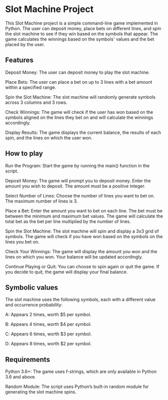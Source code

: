 
#  Slot Machine Project 

This Slot Machine project is a simple command-line game implemented in Python. The user can deposit money, place bets on different lines, and spin the slot machine to see if they win based on the symbols that appear. The game calculates the winnings based on the symbols' values and the bet placed by the user.


## Features

Deposit Money: The user can deposit money to play the slot machine.

Place Bets: The user can place a bet on up to 3 lines with a bet amount within a specified range.

Spin the Slot Machine: The slot machine will randomly generate symbols across 3 columns and 3 rows.

Check Winnings: The game will check if the user has won based on the symbols aligned on the lines they bet on and will calculate the winnings accordingly.

Display Results: The game displays the current balance, the results of each spin, and the lines on which the user won.



## How to play


Run the Program: Start the game by running the main() function in the script.

Deposit Money: The game will prompt you to deposit money. Enter the amount you wish to deposit. The amount must be a positive integer. 

Select Number of Lines: Choose the number of lines you want to bet on. The maximum number of lines is 3.

Place a Bet: Enter the amount you want to bet on each line. The bet must be between the minimum and maximum bet values. The game will calculate the total bet as the bet per line multiplied by the number of lines.

Spin the Slot Machine: The slot machine will spin and display a 3x3 grid of symbols. The game will check if you have won based on the symbols on the lines you bet on.

Check Your Winnings: The game will display the amount you won and the lines on which you won. Your balance will be updated accordingly.

Continue Playing or Quit: You can choose to spin again or quit the game. If you decide to quit, the game will display your final balance.


## Symbolic values

The slot machine uses the following symbols, each with a different value and occurrence probability:

A: Appears 2 times, worth $5 per symbol.

B: Appears 4 times, worth $4 per symbol.

C: Appears 6 times, worth $3 per symbol.

D: Appears 8 times, worth $2 per symbol.


## Requirements


Python 3.6+: The game uses f-strings, which are only available in Python 3.6 and above.

Random Module: The script uses Python’s built-in random module for generating the slot machine spins.

